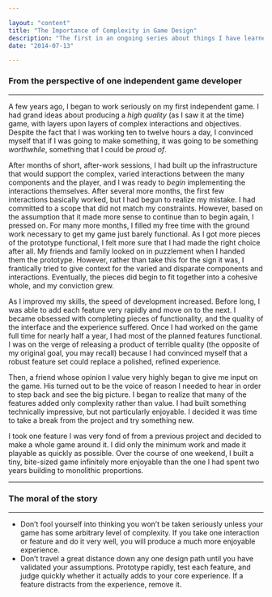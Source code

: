 ```yaml
---

layout: "content"
title: "The Importance of Complexity in Game Design"
description: "The first in an ongoing series about things I have learned while developing games independently."
date: "2014-07-13"

---
```


### From the perspective of one independent game developer

_______________________________________________________________________________

 A few years ago, I began to work seriously on my first independent game.  I had grand ideas about producing a *high quality* (as I saw it at the time) game, with layers upon layers of complex interactions and objectives.  Despite the fact that I was working ten to twelve hours a day, I convinced myself that if I was going to make something, it was going to be something *worthwhile*, something that I could be *proud of*.

 After months of short, after-work sessions, I had built up the infrastructure that would support the complex, varied interactions between the many components and the player, and I was ready to *begin* implementing the interactions themselves. After several more months, the first few interactions basically worked, but I had begun to realize my mistake. I had committed to a scope that did not match my constraints.  However, based on the assumption that it made more sense to continue than to begin again, I pressed on.  For many more months, I filled my free time with the ground work necessary to get my game just barely functional.  As I got more pieces of the prototype functional, I felt more sure that I had made the right choice after all.  My friends and family looked on in puzzlement when I handed them the prototype.  However, rather than take this for the sign it was, I frantically tried to give context for the varied and disparate components and interactions.  Eventually, the pieces did begin to fit together into a cohesive whole, and my conviction grew.

As I improved my skills, the speed of development increased.  Before long, I was able to add each feature very rapidly and move on to the next.  I became obsessed with completing pieces of functionality, and the quality of the interface and the experience suffered. Once I had worked on the game full time for nearly half a year, I had most of the planned features functional.  I was on the verge of releasing a product of terrible quality (the opposite of my original goal, you may recall) because I had convinced myself that a robust feature set could replace a polished, refined experience.

Then, a friend whose opinion I value very highly began to give me input on the game. His turned out to be the voice of reason I needed to hear in order to step back and see the big picture.  I began to realize that many of the features added only complexity rather than value.  I had built something technically impressive, but not particularly enjoyable.  I decided it was time to take a break from the project and try something new.

I took one feature I was very fond of from a previous project and decided to make a whole game around it.  I did only the minimum work and made it playable as quickly as possible.  Over the course of one weekend, I built a tiny, bite-sized game infinitely more enjoyable than the one I had spent two years building to monolithic proportions.

___

### The moral of the story

___

- Don’t fool yourself into thinking you won’t be taken seriously unless your game has some arbitrary level of complexity.  If you take one interaction or feature and do it very well, you will produce a much more enjoyable experience.
- Don’t travel a great distance down any one design path until you have validated your assumptions.  Prototype rapidly, test each feature, and judge quickly whether it actually adds to your core experience.  If a feature distracts from the experience, remove it.
